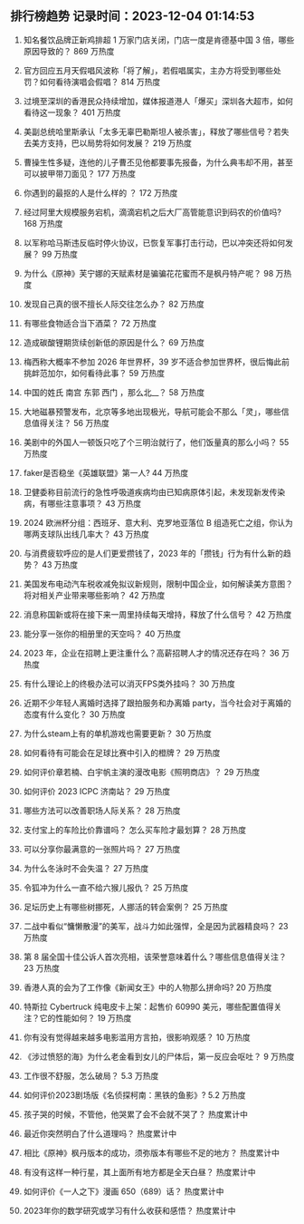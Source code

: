 
## 排行榜趋势 记录时间：2023-12-04 01:14:53
  
  1. 知名餐饮品牌正新鸡排超 1 万家门店关闭，门店一度是肯德基中国 3 倍，哪些原因导致的？ 869 万热度
    
  2. 官方回应五月天假唱风波称「将了解」，若假唱属实，主办方将受到哪些处罚？如何看待演唱会假唱？ 814 万热度
    
  3. 过境至深圳的香港民众持续增加，媒体报道港人「爆买」深圳各大超市，如何看待这一现象？ 401 万热度
    
  4. 美副总统哈里斯承认「太多无辜巴勒斯坦人被杀害」，释放了哪些信号？若失去美方支持，巴以局势将如何发展？ 219 万热度
    
  5. 曹操生性多疑，连他的儿子曹丕见他都要事先报备，为什么典韦却不用，甚至可以披甲带刀面见？ 177 万热度
    
  6. 你遇到的最抠的人是什么样的 ？ 172 万热度
    
  7. 经过阿里大规模服务宕机，滴滴宕机之后大厂高管能意识到码农的价值吗? 168 万热度
    
  8. 以军称哈马斯违反临时停火协议，已恢复军事打击行动，巴以冲突还将如何发展？ 99 万热度
    
  9. 为什么《原神》芙宁娜的天赋素材是骗骗花花蜜而不是枫丹特产呢？ 98 万热度
    
  10. 发现自己真的很不擅长人际交往怎么办？ 82 万热度
    
  11. 有哪些食物适合当下酒菜？ 72 万热度
    
  12. 造成碳酸锂期货续创新低的原因是什么？ 69 万热度
    
  13. 梅西称大概率不参加 2026 年世界杯，39 岁不适合参加世界杯，很后悔此前挑衅范加尔，如何看待此事？ 59 万热度
    
  14. 中国的姓氏 南宫 东郭 西门 ，那么北__？ 58 万热度
    
  15. 大地磁暴预警发布，北京等多地出现极光，导航可能会不那么「灵」，哪些信息值得关注？ 56 万热度
    
  16. 美剧中的外国人一顿饭只吃了个三明治就行了，他们饭量真的那么小吗？ 55 万热度
    
  17. faker是否稳坐《英雄联盟》第一人? 44 万热度
    
  18. 卫健委称目前流行的急性呼吸道疾病均由已知病原体引起，未发现新发传染病，有哪些注意事项？ 43 万热度
    
  19. 2024 欧洲杯分组：西班牙、意大利、克罗地亚落位 B 组造死亡之组，你认为哪两支球队出线几率大？ 43 万热度
    
  20. 与消费疲软呼应的是人们更爱攒钱了，2023 年的「攒钱」行为有什么新的趋势？ 43 万热度
    
  21. 美国发布电动汽车税收减免拟议新规则，限制中国企业，如何解读美方意图？将对相关产业带来哪些影响？ 42 万热度
    
  22. 消息称国新或将在接下来一周里持续每天增持，释放了什么信号？ 42 万热度
    
  23. 能分享一张你的相册里的天空吗？ 40 万热度
    
  24. 2023 年，企业在招聘上更注重什么？高薪招聘人才的情况还存在吗？ 36 万热度
    
  25. 有什么理论上的终极办法可以消灭FPS类外挂吗？ 30 万热度
    
  26. 近期不少年轻人离婚时选择了跟拍服务和办离婚 party，当今社会对于离婚的态度有什么变化？ 30 万热度
    
  27. 为什么steam上有的单机游戏也需要更新？ 30 万热度
    
  28. 如何看待有可能会在足球比赛中引入的橙牌？ 29 万热度
    
  29. 如何评价章若楠、白宇帆主演的漫改电影《照明商店》？ 29 万热度
    
  30. 如何评价 2023 ICPC 济南站？ 29 万热度
    
  31. 哪些方法可以改善职场人际关系？ 28 万热度
    
  32. 支付宝上的车险比价靠谱吗？ 怎么买车险才最划算？ 28 万热度
    
  33. 可以分享你最满意的一张照片吗？ 27 万热度
    
  34. 为什么冬泳时不会失温？ 27 万热度
    
  35. 令狐冲为什么一直不给六猴儿报仇？ 25 万热度
    
  36. 足坛历史上有哪些树挪死，人挪活的转会案例？ 25 万热度
    
  37. 二战中看似“慵懒散漫”的美军，战斗力如此强悍，全是因为武器精良吗？ 23 万热度
    
  38. 第 8 届全国十佳公诉人首次亮相，该荣誉意味着什么？哪些信息值得关注？ 23 万热度
    
  39. 香港人真的会为了工作像《新闻女王》中的人物那么拼命吗? 20 万热度
    
  40. 特斯拉 Cybertruck 纯电皮卡上架：起售价 60990 美元，哪些配置值得关注？它的性能如何？ 19 万热度
    
  41. 你有没有觉得越来越多电影滥用方言拍，很影响观感？ 10 万热度
    
  42. 《涉过愤怒的海》为什么老金看到女儿的尸体后，第一反应会呕吐？ 9 万热度
    
  43. 工作很不舒服，怎么破局？ 5.3 万热度
    
  44. 如何评价2023剧场版《名侦探柯南：黑铁的鱼影》? 5.2 万热度
    
  45. 孩子哭的时候，不管他，他哭累了会不会就不哭了？ 热度累计中
    
  46. 最近你突然明白了什么道理吗？ 热度累计中
    
  47. 相比《原神》枫丹版本的成功，须弥版本有哪些不足的地方？ 热度累计中
    
  48. 有没有这样一种行星，其上面所有地方都是全天白昼？ 热度累计中
    
  49. 如何评价《一人之下》漫画 650（689）话？ 热度累计中
    
  50. 2023年你的数学研究或学习有什么收获和感悟？ 热度累计中
    